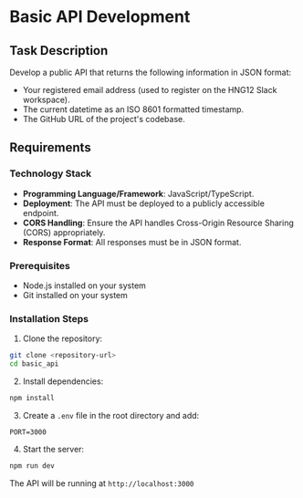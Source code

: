 # Basic API Development

## Task Description

Develop a public API that returns the following information in JSON format:

- Your registered email address (used to register on the HNG12 Slack workspace).
- The current datetime as an ISO 8601 formatted timestamp.
- The GitHub URL of the project's codebase.

## Requirements

### Technology Stack

- **Programming Language/Framework**: JavaScript/TypeScript.
- **Deployment**: The API must be deployed to a publicly accessible endpoint.
- **CORS Handling**: Ensure the API handles Cross-Origin Resource Sharing (CORS) appropriately.
- **Response Format**: All responses must be in JSON format.


### Prerequisites

- Node.js installed on your system
- Git installed on your system

### Installation Steps

1. Clone the repository:

  ```bash
  git clone <repository-url>
  cd basic_api
  ```

2. Install dependencies:

  ```bash
  npm install
  ```

3. Create a `.env` file in the root directory and add:

  ```
  PORT=3000
  ```

4. Start the server:

  ```bash
  npm run dev
  ```

The API will be running at `http://localhost:3000`

